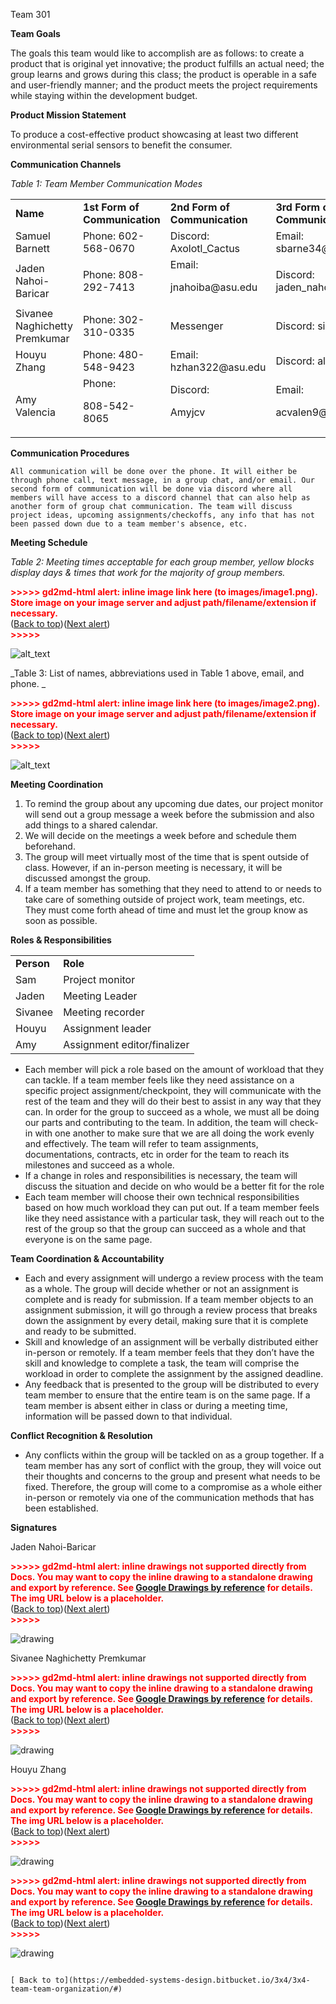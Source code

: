 Team 301

**Team Goals**

The goals this team would like to accomplish are as follows: to create a product that is original yet innovative; the product fulfills an actual need; the group learns and grows during this class; the product is operable in a safe and user-friendly manner; and the product meets the project requirements while staying within the development budget. 

**Product Mission Statement**

To produce a cost-effective product showcasing at least two different environmental serial sensors to benefit the consumer. 

**Communication Channels**

_Table 1: Team Member Communication Modes_


<table>
  <tr>
   <td><strong>Name</strong>
   </td>
   <td><strong>1st Form of Communication</strong>
   </td>
   <td><strong>2nd Form of Communication</strong>
   </td>
   <td><strong>3rd Form of Communication</strong>
   </td>
  </tr>
  <tr>
   <td>Samuel Barnett
   </td>
   <td>Phone: 602-568-0670
   </td>
   <td>Discord: Axolotl_Cactus
   </td>
   <td>Email: sbarne34@asu.edu
   </td>
  </tr>
  <tr>
   <td>Jaden Nahoi-Baricar
   </td>
   <td>Phone: 808-292-7413
   </td>
   <td>Email:
<p>
jnahoiba@asu.edu
   </td>
   <td>Discord: jaden_nahoi
   </td>
  </tr>
  <tr>
   <td>Sivanee Naghichetty Premkumar
   </td>
   <td>Phone: 302-310-0335
   </td>
   <td>Messenger
   </td>
   <td>Discord: sivanee
   </td>
  </tr>
  <tr>
   <td>Houyu Zhang
   </td>
   <td>Phone: 480-548-9423
   </td>
   <td>Email: hzhan322@asu.edu
   </td>
   <td>Discord: alpaca_z
   </td>
  </tr>
  <tr>
   <td>Amy Valencia
   </td>
   <td>Phone:
<p>
808-542-8065
   </td>
   <td>Discord:
<p>
Amyjcv
   </td>
   <td>Email:
<p>
acvalen9@asu.edu
   </td>
  </tr>
</table>


**Communication Procedures**


    All communication will be done over the phone. It will either be through phone call, text message, in a group chat, and/or email. Our second form of communication will be done via discord where all members will have access to a discord channel that can also help as another form of group chat communication. The team will discuss project ideas, upcoming assignments/checkoffs, any info that has not been passed down due to a team member's absence, etc. 

**Meeting Schedule**

_Table 2: Meeting times acceptable for each group member, yellow blocks display days & times that work for the majority of group members._



<p id="gdcalert1" ><span style="color: red; font-weight: bold">>>>>>  gd2md-html alert: inline image link here (to images/image1.png). Store image on your image server and adjust path/filename/extension if necessary. </span><br>(<a href="#">Back to top</a>)(<a href="#gdcalert2">Next alert</a>)<br><span style="color: red; font-weight: bold">>>>>> </span></p>


![alt_text](images/image1.png "image_tooltip")


_Table 3: List of names, abbreviations used in Table 1 above, email, and phone. _



<p id="gdcalert2" ><span style="color: red; font-weight: bold">>>>>>  gd2md-html alert: inline image link here (to images/image2.png). Store image on your image server and adjust path/filename/extension if necessary. </span><br>(<a href="#">Back to top</a>)(<a href="#gdcalert3">Next alert</a>)<br><span style="color: red; font-weight: bold">>>>>> </span></p>


![alt_text](images/image2.png "image_tooltip")


**Meeting Coordination**



1. To remind the group about any upcoming due dates, our project monitor will send out a group message a week before the submission and also add things to a shared calendar. 
2. We will decide on the meetings a week before and schedule them beforehand. 
3. The group will meet virtually most of the time that is spent outside of class. However, if an in-person meeting is necessary, it will be discussed amongst the group. 
4. If a team member has something that they need to attend to or needs to take care of something outside of project work, team meetings, etc. They must come forth ahead of time and must let the group know as soon as possible.

**Roles & Responsibilities**


<table>
  <tr>
   <td><strong>Person</strong>
   </td>
   <td><strong>Role</strong>
   </td>
  </tr>
  <tr>
   <td>Sam
   </td>
   <td>Project monitor
   </td>
  </tr>
  <tr>
   <td>Jaden
   </td>
   <td>Meeting Leader
   </td>
  </tr>
  <tr>
   <td>Sivanee
   </td>
   <td>Meeting recorder
   </td>
  </tr>
  <tr>
   <td>Houyu
   </td>
   <td>Assignment leader
   </td>
  </tr>
  <tr>
   <td>Amy
   </td>
   <td>Assignment editor/finalizer
   </td>
  </tr>
</table>




* Each member will pick a role based on the amount of workload that they can tackle. If a team member feels like they need assistance on a specific project assignment/checkpoint, they will communicate with the rest of the team and they will do their best to assist in any way that they can. In order for the group to succeed as a whole, we must all be doing our parts and contributing to the team. In addition, the team will check-in with one another to make sure that we are all doing the work evenly and effectively. The team will refer to team assignments, documentations, contracts, etc in order for the team to reach its milestones and succeed as a whole.
* If a change in roles and responsibilities is necessary, the team will discuss the situation and decide on who would be a better fit for the role
* Each team member will choose their own technical responsibilities based on how much workload they can put out. If a team member feels like they need assistance with a particular task, they will reach out to the rest of the group so that the group can succeed as a whole and that everyone is on the same page.

**Team Coordination & Accountability**



* Each and every assignment will undergo a review process with the team as a whole. The group will decide whether or not an assignment is complete and is ready for submission. If a team member objects to an assignment submission, it will go through a review process that breaks down the assignment by every detail, making sure that it is complete and ready to be submitted.
* Skill and knowledge of an assignment will be verbally distributed either in-person or remotely. If a team member feels that they don’t have the skill and knowledge to complete a task, the team will comprise the workload in order to complete the assignment by the assigned deadline.
* Any feedback that is presented to the group will be distributed to every team member to ensure that the entire team is on the same page. If a team member is absent either in class or during a meeting time, information will be passed down to that individual. 

**Conflict Recognition & Resolution**



* Any conflicts within the group will be tackled on as a group together. If a team member has any sort of conflict with the group, they will voice out their thoughts and concerns to the group and present what needs to be fixed. Therefore, the group will come to a compromise as a whole either in-person or remotely via one of the communication methods that has been established.

**Signatures**

Jaden Nahoi-Baricar



<p id="gdcalert3" ><span style="color: red; font-weight: bold">>>>>>  gd2md-html alert: inline drawings not supported directly from Docs. You may want to copy the inline drawing to a standalone drawing and export by reference. See <a href="https://github.com/evbacher/gd2md-html/wiki/Google-Drawings-by-reference">Google Drawings by reference</a> for details. The img URL below is a placeholder. </span><br>(<a href="#">Back to top</a>)(<a href="#gdcalert4">Next alert</a>)<br><span style="color: red; font-weight: bold">>>>>> </span></p>


![drawing](https://docs.google.com/drawings/d/12345/export/png)

Sivanee Naghichetty Premkumar





<p id="gdcalert4" ><span style="color: red; font-weight: bold">>>>>>  gd2md-html alert: inline drawings not supported directly from Docs. You may want to copy the inline drawing to a standalone drawing and export by reference. See <a href="https://github.com/evbacher/gd2md-html/wiki/Google-Drawings-by-reference">Google Drawings by reference</a> for details. The img URL below is a placeholder. </span><br>(<a href="#">Back to top</a>)(<a href="#gdcalert5">Next alert</a>)<br><span style="color: red; font-weight: bold">>>>>> </span></p>


![drawing](https://docs.google.com/drawings/d/12345/export/png)

Houyu Zhang



<p id="gdcalert5" ><span style="color: red; font-weight: bold">>>>>>  gd2md-html alert: inline drawings not supported directly from Docs. You may want to copy the inline drawing to a standalone drawing and export by reference. See <a href="https://github.com/evbacher/gd2md-html/wiki/Google-Drawings-by-reference">Google Drawings by reference</a> for details. The img URL below is a placeholder. </span><br>(<a href="#">Back to top</a>)(<a href="#gdcalert6">Next alert</a>)<br><span style="color: red; font-weight: bold">>>>>> </span></p>


![drawing](https://docs.google.com/drawings/d/12345/export/png)





<p id="gdcalert6" ><span style="color: red; font-weight: bold">>>>>>  gd2md-html alert: inline drawings not supported directly from Docs. You may want to copy the inline drawing to a standalone drawing and export by reference. See <a href="https://github.com/evbacher/gd2md-html/wiki/Google-Drawings-by-reference">Google Drawings by reference</a> for details. The img URL below is a placeholder. </span><br>(<a href="#">Back to top</a>)(<a href="#gdcalert7">Next alert</a>)<br><span style="color: red; font-weight: bold">>>>>> </span></p>


![drawing](https://docs.google.com/drawings/d/12345/export/png)


                                                                                                                                                [ Back to to](https://embedded-systems-design.bitbucket.io/3x4/3x4-team-team-organization/#)
